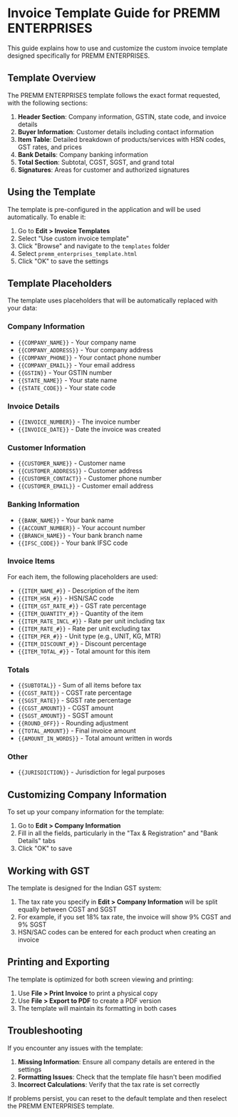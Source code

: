 # Invoice Template Guide for PREMM ENTERPRISES

This guide explains how to use and customize the custom invoice template designed specifically for PREMM ENTERPRISES.

## Template Overview

The PREMM ENTERPRISES template follows the exact format requested, with the following sections:

1. **Header Section**: Company information, GSTIN, state code, and invoice details
2. **Buyer Information**: Customer details including contact information
3. **Item Table**: Detailed breakdown of products/services with HSN codes, GST rates, and prices
4. **Bank Details**: Company banking information
5. **Total Section**: Subtotal, CGST, SGST, and grand total
6. **Signatures**: Areas for customer and authorized signatures

## Using the Template

The template is pre-configured in the application and will be used automatically. To enable it:

1. Go to **Edit > Invoice Templates**
2. Select "Use custom invoice template"
3. Click "Browse" and navigate to the `templates` folder
4. Select `premm_enterprises_template.html`
5. Click "OK" to save the settings

## Template Placeholders

The template uses placeholders that will be automatically replaced with your data:

### Company Information
- `{{COMPANY_NAME}}` - Your company name
- `{{COMPANY_ADDRESS}}` - Your company address
- `{{COMPANY_PHONE}}` - Your contact phone number
- `{{COMPANY_EMAIL}}` - Your email address
- `{{GSTIN}}` - Your GSTIN number
- `{{STATE_NAME}}` - Your state name
- `{{STATE_CODE}}` - Your state code

### Invoice Details
- `{{INVOICE_NUMBER}}` - The invoice number
- `{{INVOICE_DATE}}` - Date the invoice was created

### Customer Information
- `{{CUSTOMER_NAME}}` - Customer name
- `{{CUSTOMER_ADDRESS}}` - Customer address
- `{{CUSTOMER_CONTACT}}` - Customer phone number
- `{{CUSTOMER_EMAIL}}` - Customer email address

### Banking Information
- `{{BANK_NAME}}` - Your bank name
- `{{ACCOUNT_NUMBER}}` - Your account number
- `{{BRANCH_NAME}}` - Your bank branch name
- `{{IFSC_CODE}}` - Your bank IFSC code

### Invoice Items
For each item, the following placeholders are used:
- `{{ITEM_NAME_#}}` - Description of the item
- `{{ITEM_HSN_#}}` - HSN/SAC code
- `{{ITEM_GST_RATE_#}}` - GST rate percentage
- `{{ITEM_QUANTITY_#}}` - Quantity of the item
- `{{ITEM_RATE_INCL_#}}` - Rate per unit including tax
- `{{ITEM_RATE_#}}` - Rate per unit excluding tax
- `{{ITEM_PER_#}}` - Unit type (e.g., UNIT, KG, MTR)
- `{{ITEM_DISCOUNT_#}}` - Discount percentage
- `{{ITEM_TOTAL_#}}` - Total amount for this item

### Totals
- `{{SUBTOTAL}}` - Sum of all items before tax
- `{{CGST_RATE}}` - CGST rate percentage
- `{{SGST_RATE}}` - SGST rate percentage
- `{{CGST_AMOUNT}}` - CGST amount
- `{{SGST_AMOUNT}}` - SGST amount
- `{{ROUND_OFF}}` - Rounding adjustment
- `{{TOTAL_AMOUNT}}` - Final invoice amount
- `{{AMOUNT_IN_WORDS}}` - Total amount written in words

### Other
- `{{JURISDICTION}}` - Jurisdiction for legal purposes

## Customizing Company Information

To set up your company information for the template:

1. Go to **Edit > Company Information**
2. Fill in all the fields, particularly in the "Tax & Registration" and "Bank Details" tabs
3. Click "OK" to save

## Working with GST

The template is designed for the Indian GST system:

1. The tax rate you specify in **Edit > Company Information** will be split equally between CGST and SGST
2. For example, if you set 18% tax rate, the invoice will show 9% CGST and 9% SGST
3. HSN/SAC codes can be entered for each product when creating an invoice

## Printing and Exporting

The template is optimized for both screen viewing and printing:

1. Use **File > Print Invoice** to print a physical copy
2. Use **File > Export to PDF** to create a PDF version
3. The template will maintain its formatting in both cases

## Troubleshooting

If you encounter any issues with the template:

1. **Missing Information**: Ensure all company details are entered in the settings
2. **Formatting Issues**: Check that the template file hasn't been modified
3. **Incorrect Calculations**: Verify that the tax rate is set correctly

If problems persist, you can reset to the default template and then reselect the PREMM ENTERPRISES template.